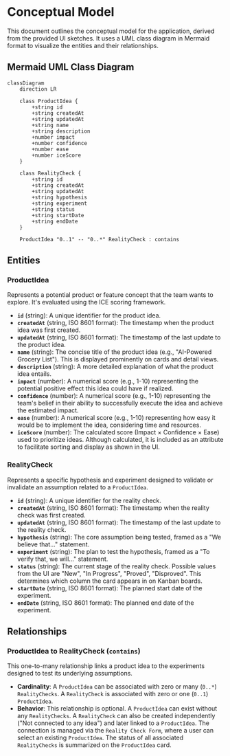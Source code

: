 # Conceptual Model

This document outlines the conceptual model for the application, derived from the provided UI sketches. It uses a UML class diagram in Mermaid format to visualize the entities and their relationships.

## Mermaid UML Class Diagram

```mermaid
classDiagram
    direction LR

    class ProductIdea {
        +string id
        +string createdAt
        +string updatedAt
        +string name
        +string description
        +number impact
        +number confidence
        +number ease
        +number iceScore
    }

    class RealityCheck {
        +string id
        +string createdAt
        +string updatedAt
        +string hypothesis
        +string experiment
        +string status
        +string startDate
        +string endDate
    }

    ProductIdea "0..1" -- "0..*" RealityCheck : contains
```

## Entities

### ProductIdea
Represents a potential product or feature concept that the team wants to explore. It's evaluated using the ICE scoring framework.

-   **`id`** (string): A unique identifier for the product idea.
-   **`createdAt`** (string, ISO 8601 format): The timestamp when the product idea was first created.
-   **`updatedAt`** (string, ISO 8601 format): The timestamp of the last update to the product idea.
-   **`name`** (string): The concise title of the product idea (e.g., "AI-Powered Grocery List"). This is displayed prominently on cards and detail views.
-   **`description`** (string): A more detailed explanation of what the product idea entails.
-   **`impact`** (number): A numerical score (e.g., 1-10) representing the potential positive effect this idea could have if realized.
-   **`confidence`** (number): A numerical score (e.g., 1-10) representing the team's belief in their ability to successfully execute the idea and achieve the estimated impact.
-   **`ease`** (number): A numerical score (e.g., 1-10) representing how easy it would be to implement the idea, considering time and resources.
-   **`iceScore`** (number): The calculated score (Impact × Confidence × Ease) used to prioritize ideas. Although calculated, it is included as an attribute to facilitate sorting and display as shown in the UI.

### RealityCheck
Represents a specific hypothesis and experiment designed to validate or invalidate an assumption related to a `ProductIdea`.

-   **`id`** (string): A unique identifier for the reality check.
-   **`createdAt`** (string, ISO 8601 format): The timestamp when the reality check was first created.
-   **`updatedAt`** (string, ISO 8601 format): The timestamp of the last update to the reality check.
-   **`hypothesis`** (string): The core assumption being tested, framed as a "We believe that..." statement.
-   **`experiment`** (string): The plan to test the hypothesis, framed as a "To verify that, we will..." statement.
-   **`status`** (string): The current stage of the reality check. Possible values from the UI are "New", "In Progress", "Proved", "Disproved". This determines which column the card appears in on Kanban boards.
-   **`startDate`** (string, ISO 8601 format): The planned start date of the experiment.
-   **`endDate`** (string, ISO 8601 format): The planned end date of the experiment.

## Relationships

### ProductIdea to RealityCheck (`contains`)
This one-to-many relationship links a product idea to the experiments designed to test its underlying assumptions.

-   **Cardinality**: A `ProductIdea` can be associated with zero or many (`0..*`) `RealityChecks`. A `RealityCheck` is associated with zero or one (`0..1`) `ProductIdea`.
-   **Behavior**: This relationship is optional. A `ProductIdea` can exist without any `RealityChecks`. A `RealityCheck` can also be created independently ("Not connected to any idea") and later linked to a `ProductIdea`. The connection is managed via the `Reality Check Form`, where a user can select an existing `ProductIdea`. The status of all associated `RealityChecks` is summarized on the `ProductIdea` card.